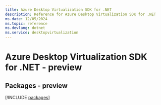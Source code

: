 ```yaml
---
title: Azure Desktop Virtualization SDK for .NET
description: Reference for Azure Desktop Virtualization SDK for .NET
ms.date: 12/05/2024
ms.topic: reference
ms.devlang: dotnet
ms.service: desktopvirtualization
---
```

# Azure Desktop Virtualization SDK for .NET - preview
## Packages - preview
[!INCLUDE [packages](desktop-virtualization-index.md)]